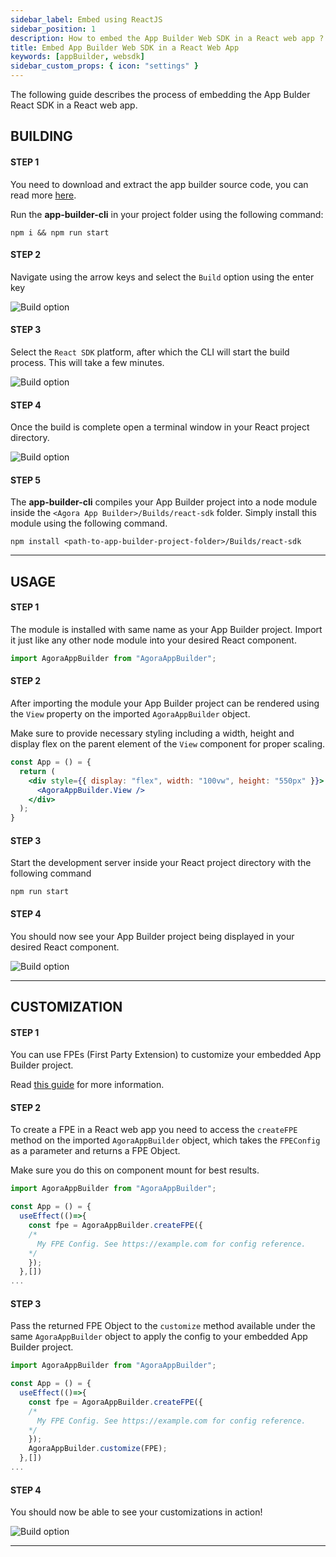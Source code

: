 ```yaml
---
sidebar_label: Embed using ReactJS
sidebar_position: 1
description: How to embed the App Builder Web SDK in a React web app ?
title: Embed App Builder Web SDK in a React Web App
keywords: [appBuilder, websdk]
sidebar_custom_props: { icon: "settings" }
---
```


The following guide describes the process of embedding the App Bulder React SDK in a React web app.

## BUILDING

#### STEP 1

<!-- LHS -->

You need to download and extract the app builder source code, you can read more [here](/turn-key/quickstart).

Run the **app-builder-cli** in your project folder using the following command:

<!-- RHS -->

```shell
npm i && npm run start
```

#### STEP 2

<!-- LHS -->

Navigate using the arrow keys and select the `Build` option using the enter key

<!-- RHS -->

<!-- ![Main menu, Build highlighted screenshot](./1.png) -->
<image alt="Build option" lightImageSrc="sdk/react/1.png" darkImageSrc="sdk/react/1.png" />

#### STEP 3

<!-- LHS -->

Select the `React SDK` platform, after which the CLI will start the build process. This will take a few minutes.

<!-- RHS -->

<!-- ![Build menu, React-SDK highlighted screenshot](./2.png) -->
<image alt="Build option" lightImageSrc="sdk/react/2.png" darkImageSrc="sdk/react/2.png" />

#### STEP 4

<!-- LHS -->

Once the build is complete open a terminal window in your React project directory.

<!-- RHS -->

<!-- ![Terminal window inside React js project folder](./3.png) -->
<image alt="Build option" lightImageSrc="sdk/react/3.png" darkImageSrc="sdk/react/3.png" />

#### STEP 5

<!-- LHS -->

The **app-builder-cli** compiles your App Builder project into a node module inside the `<Agora App Builder>/Builds/react-sdk` folder. Simply install this module using the following command.

<!-- RHS -->

```shell
npm install <path-to-app-builder-project-folder>/Builds/react-sdk
```

---

## USAGE

#### STEP 1

<!-- LHS -->

The module is installed with same name as your App Builder project. Import it just like any other node module into your desired React component.

<!-- RHS -->

```js
import AgoraAppBuilder from "AgoraAppBuilder";
```

#### STEP 2

<!-- LHS -->

After importing the module your App Builder project can be rendered using the `View` property on the imported `AgoraAppBuilder` object.

Make sure to provide necessary styling including a width, height and display flex on the parent element of the `View` component for proper scaling.

<!-- RHS -->

```jsx {2-6}
const App = () = {
  return (
    <div style={{ display: "flex", width: "100vw", height: "550px" }}>
      <AgoraAppBuilder.View />
    </div>
  );
}
```

#### STEP 3

<!-- LHS -->

Start the development server inside your React project directory with the following command

<!-- RHS -->

`npm run start`

#### STEP 4

<!-- LHS -->

You should now see your App Builder project being displayed in your desired React component.

<!-- RHS -->

<!-- ![Website with App Builder embedded](./5.png) -->
<image alt="Build option" lightImageSrc="sdk/react/5.png" darkImageSrc="sdk/react/5.png" />

---

## CUSTOMIZATION

#### STEP 1

<!-- LHS -->

You can use FPEs (First Party Extension) to customize your embedded App Builder project.

Read [this guide](/customization-api/quickstart) for more information.

#### STEP 2

<!-- LHS -->

To create a FPE in a React web app you need to access the `createFPE` method on the imported `AgoraAppBuilder` object, which takes the `FPEConfig` as a parameter and returns a FPE Object.

Make sure you do this on component mount for best results.

<!-- RHS -->

```js {4-10}
import AgoraAppBuilder from "AgoraAppBuilder";

const App = () = {
  useEffect(()=>{
    const fpe = AgoraAppBuilder.createFPE({
    /*
      My FPE Config. See https://example.com for config reference.
    */
    });
  },[])
...
```

#### STEP 3

<!-- LHS -->

Pass the returned FPE Object to the `customize` method available under the same `AgoraAppBuilder` object to apply the config to your embedded App Builder project.

<!-- RHS -->

```js {10}
import AgoraAppBuilder from "AgoraAppBuilder";

const App = () = {
  useEffect(()=>{
    const fpe = AgoraAppBuilder.createFPE({
    /*
      My FPE Config. See https://example.com for config reference.
    */
    });
    AgoraAppBuilder.customize(FPE);
  },[])
...
```

#### STEP 4

<!-- LHS -->

You should now be able to see your customizations in action!

<!-- RHS -->

<!-- ![Website with App Builder embedded customized](./6.png) -->
<image alt="Build option" lightImageSrc="sdk/react/6.png" darkImageSrc="sdk/react/6.png" />

---

